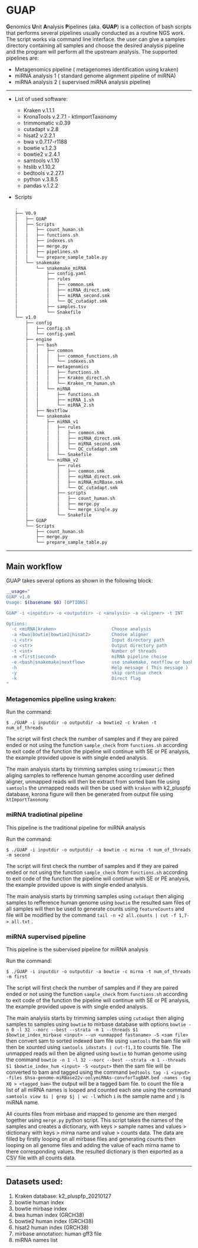 # GUAP

**G**enomics **U**nit **A**nalysis **P**ipelines (aka. **GUAP**) is a collection of bash scripts that performs several pipelines usually conducted as a routine NGS work. The script works via command line interface. the user can give a samples directory containing all samples and choose the desired analysis pipeline and the program will perform all the upstream analysis. The supported pipelines are:

- Metagenomics pipeline ( metagenomes identification using kraken)
- miRNA analysis 1 ( standard genome alignment pipeline of miRNA)
- miRNA analysis 2 ( supervised miRNA analysis pipeline)

---

- List of used software:
    - Kraken v.1.1.1
    - KronaTools v.2.7.1 - ktImportTaxonomy
    - trimmomatic v.0.39
    - cutadapt v.2.8
    - hisat2  v.2.2.1
    - bwa v.0.7.17-r1188
    - bowtie v.1.2.3
    - bowtie2 v.2.4.1
    - samtools v.1.10
    - htslib v.1.10.2
    - bedtools v.2.27.1
    - python v.3.8.5
    - pandas v.1.2.2
- Scripts

    ```bash
    .
    ├── V0.9
    │   ├── GUAP
    │   ├── Scripts
    │   │   ├── count_human.sh
    │   │   ├── functions.sh
    │   │   ├── indexes.sh
    │   │   ├── merge.py
    │   │   ├── pipelines.sh
    │   │   └── prepare_sample_table.py
    │   └── snakemake
    │       └── snakemake_miRNA
    │           ├── config.yaml
    │           ├── rules
    │           │   ├── common.smk
    │           │   ├── miRNA_direct.smk
    │           │   ├── miRNA_second.smk
    │           │   └── QC_cutadapt.smk
    │           ├── samples.tsv
    │           └── Snakefile
    └── v1.0
        ├── config
        │   ├── config.sh
        │   └── config.yaml
        ├── engine
        │   ├── bash
        │   │   ├── common
        │   │   │   ├── common_functions.sh
        │   │   │   └── indexes.sh
        │   │   ├── metagenomics
        │   │   │   ├── functions.sh
        │   │   │   ├── Kraken_direct.sh
        │   │   │   └── Kraken_rm_human.sh
        │   │   └── miRNA
        │   │       ├── functions.sh
        │   │       ├── miRNA_1.sh
        │   │       └── miRNA_2.sh
        │   ├── Nextflow
        │   └── snakemake
        │       ├── miRNA_v1
        │       │   ├── rules
        │       │   │   ├── common.smk
        │       │   │   ├── miRNA_direct.smk
        │       │   │   ├── miRNA_second.smk
        │       │   │   └── QC_cutadapt.smk
        │       │   └── Snakefile
        │       └── miRNA_v2
        │           ├── rules
        │           │   ├── common.smk
        │           │   ├── miRNA_direct.smk
        │           │   ├── miRNA_miRBase.smk
        │           │   └── QC_cutadapt.smk
        │           ├── scripts
        │           │   ├── count_human.sh
        │           │   ├── merge.py
        │           │   └── merge_single.py
        │           └── Snakefile
        ├── GUAP
        └── Scripts
            ├── count_human.sh
            ├── merge.py
            └── prepare_sample_table.py
    ```

---

## Main workflow

GUAP takes several options as shown in the following block:

```bash
__usage="
GUAP v1.0
Usage: $(basename $0) [OPTIONS]

GUAP -i <inputdir> -o <outputdir> -c <analysis> -a <aligner> -t INT 

Options:
  -c <miRNA|kraken>                     Choose analysis                default = kraken
  -a <bwa|bowtie|bowtie2|hisat2>        Choose aligner                 default = bowtie2
  -i <str>                              Input directory path
  -o <str>                              Output directory path
  -t <int>                              Number of threads              default = 50
  -m <first|second>                     miRNA pipeline choise
  -e <bash|snakemake|nextflow>          use snakemake, nextflow or bash
  -h                                    Help message ( This message )
  -y                                    skip continue check
  -k                                    Direct flag
"
```


### Metagenomics pipeline using kraken:

Run the command:

`$ ./GUAP -i inputdir -o outputdir -a bowtie2 -c kraken -t num_of_threads` 

The script will first check the number of samples and if they are paired ended or not using the function `sample_check` from `functions.sh` according to exit code of the function the pipeline will continue with SE or PE analysis, the example provided upove is with single ended analysis.

The main analysis starts by trimming samples using `trimmomatic` then aliging samples to refference human genome according user defined aligner, unmapped reads will then be extract from sorted bam file using `samtools` the unmapped reads will then be used with `kraken` with k2_pluspfp database, korona figure will then be generated from output file using `ktImportTaxonomy` 



### miRNA tradiotinal pipeline

This pipeline is the traditional pipeline for miRNA analysis 

Run the command:

`$ ./GUAP -i inputdir -o outputdir -a bowtie -c mirna -t num_of_threads -m second` 

The script will first check the number of samples and if they are paired ended or not using the function `sample_check` from `functions.sh` according to exit code of the function the pipeline will continue with SE or PE analysis, the example provided upove is with single ended analysis. 

The main analysis starts by trimming samples using `cutadapt` then aliging samples to refference human genome using `bowtie` the resulted sam files of all samples will then be used to generate counts using `featureCounts` and file will be modified by the command `tail -n +2 all.counts | cut -f 1,7- > all.txt` .



### miRNA supervised pipeline

This pipeline is the subervised pipeline for miRNA analysis 

Run the command:

`$ ./GUAP -i inputdir -o outputdir -a bowtie -c mirna -t num_of_threads -m first`

The script will first check the number of samples and if they are paired ended or not using the function `sample_check` from `functions.sh` according to exit code of the function the pipeline will continue with SE or PE analysis, the example provided upove is with single ended analysis. 

The main analysis starts by trimming samples using `cutadapt` then aliging samples to samples using `bowtie` to mirbase database with options `bowtie -n 0 -l 32 --norc --best --strata -m 1 --threads $1 $bowtie_index_mirbase <input> --un <unmapped fastaname> -S <sam file>` then convert sam to sorted indexed bam file using `samtools` the bam file will then be xounted using `samtools idxstats | cut-f1,3` to counts file. The unmapped reads wil then be aligned using `bowtie` to human genome using the command `bowtie -n 1 -l 32 --norc --best --strata -m 1 --threads $1 $bowtie_index_hum <input> -S <output>` then the sam file will be converted to bam and tagged using the command `bedtools tag -i <input> -files $hsa-genome-miRBase22v-onlymiRNAs-convforTagBAM.bed -names -tag XQ > <tagged_bam>` the output will be a tagged bam file. to count the file a list of all miRNA names is looped and counted each one using the command `samtools view $i | grep $j | wc -l` which `i` is the sample name and `j` is miRNA name. 

All counts files from mirbase and mapped to genome are then merged together using `merge.py` python script. This script takes the names of the samples and creates a dictionary, with keys > sample names and values > dictionary with keys > mirna name and value > counts data. The data are filled by firstly looping on all mirbase files and generating counts then looping on all genome files and adding the value of each mirna name to there corresponding values. the resulted dictionary is then exported as a CSV file with all counts data. 

---

## Datasets used:

1. Kraken database: k2_pluspfp_20210127
2. bowtie human index
3. bowtie mirbase index
4. bwa human index (GRCH38)
5. bowtie2 human index (GRCH38)
6. hisat2 human index (GRCH38)
7. mirbase annotation: human gff3 file 
8. miRNA names list

